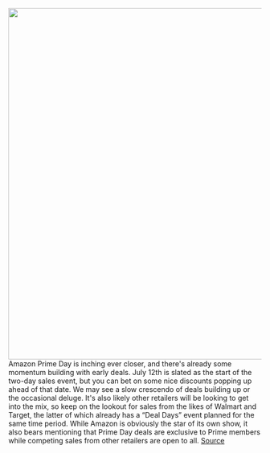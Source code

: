 <img src='https://cdn.vox-cdn.com/thumbor/29V3E_9feNTCIK6_uhu06L_KrYg=/0x0:3000x2000/1200x800/filters:focal(1260x760:1740x1240)/cdn.vox-cdn.com/uploads/chorus_image/image/71003359/acastro_180329_1777_amazon_0001.0.jpg' width='700px' /><br/>
Amazon Prime Day is inching ever closer, and there's already some momentum building with early deals. July 12th is slated as the start of the two-day sales event, but you can bet on some nice discounts popping up ahead of that date. We may see a slow crescendo of deals building up or the occasional deluge. It's also likely other retailers will be looking to get into the mix, so keep on the lookout for sales from the likes of Walmart and Target, the latter of which already has a “Deal Days” event planned for the same time period. While Amazon is obviously the star of its own show, it also bears mentioning that Prime Day deals are exclusive to Prime members while competing sales from other retailers are open to all.
<a href='https://www.theverge.com/good-deals/23176667/amazon-prime-day-2022-best-early-deals-tech-echo-show-4k-tvs-kindles'> Source <a/>